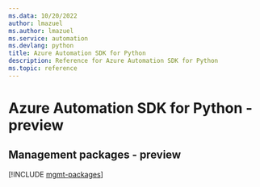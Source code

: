 ```yaml
---
ms.data: 10/20/2022
author: lmazuel
ms.author: lmazuel
ms.service: automation
ms.devlang: python
title: Azure Automation SDK for Python
description: Reference for Azure Automation SDK for Python
ms.topic: reference
---
```

# Azure Automation SDK for Python - preview

## Management packages - preview
[!INCLUDE [mgmt-packages](automation-mgmt-index.md)]